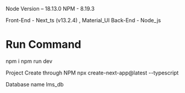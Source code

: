 ﻿Node Version – 18.13.0
NPM - 8.19.3

Front-End -	Next_ts (v13.2.4) , Material_UI
Back-End - Node_js

# Run Command 
npm i 
npm run dev

Project Create through NPM
npx create-next-app@latest --typescript

Database name
lms_db
